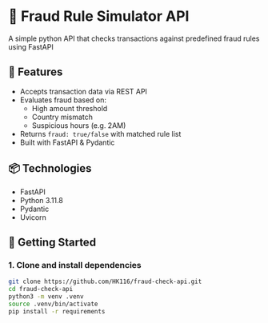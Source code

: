 # 🚨 Fraud Rule Simulator API

A simple python API that checks transactions against predefined fraud rules using FastAPI

## 🌟 Features

- Accepts transaction data via REST API
- Evaluates fraud based on:
  - High amount threshold
  - Country mismatch
  - Suspicious hours (e.g. 2AM)
- Returns `fraud: true/false` with matched rule list
- Built with FastAPI & Pydantic

## 📦 Technologies

- FastAPI
- Python 3.11.8
- Pydantic
- Uvicorn

## 🚀 Getting Started

### 1. Clone and install dependencies

```bash
git clone https://github.com/HK116/fraud-check-api.git
cd fraud-check-api
python3 -m venv .venv
source .venv/bin/activate
pip install -r requirements